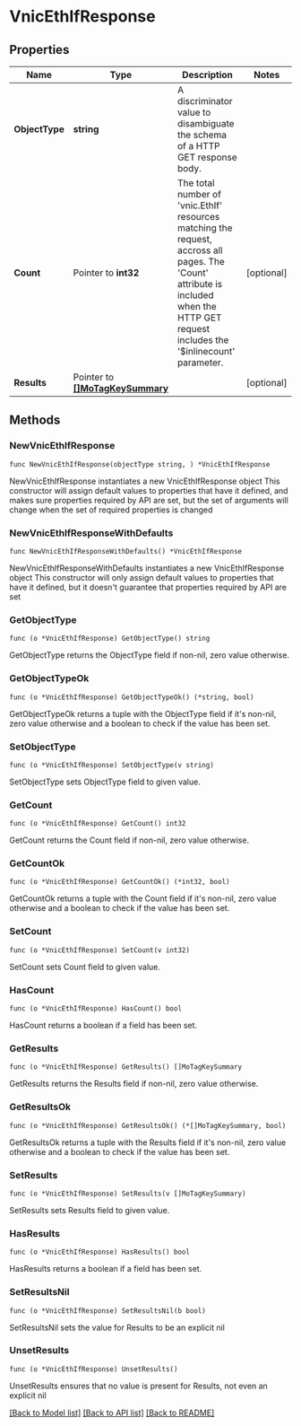 # VnicEthIfResponse

## Properties

Name | Type | Description | Notes
------------ | ------------- | ------------- | -------------
**ObjectType** | **string** | A discriminator value to disambiguate the schema of a HTTP GET response body. | 
**Count** | Pointer to **int32** | The total number of &#39;vnic.EthIf&#39; resources matching the request, accross all pages. The &#39;Count&#39; attribute is included when the HTTP GET request includes the &#39;$inlinecount&#39; parameter. | [optional] 
**Results** | Pointer to [**[]MoTagKeySummary**](mo.TagKeySummary.md) |  | [optional] 

## Methods

### NewVnicEthIfResponse

`func NewVnicEthIfResponse(objectType string, ) *VnicEthIfResponse`

NewVnicEthIfResponse instantiates a new VnicEthIfResponse object
This constructor will assign default values to properties that have it defined,
and makes sure properties required by API are set, but the set of arguments
will change when the set of required properties is changed

### NewVnicEthIfResponseWithDefaults

`func NewVnicEthIfResponseWithDefaults() *VnicEthIfResponse`

NewVnicEthIfResponseWithDefaults instantiates a new VnicEthIfResponse object
This constructor will only assign default values to properties that have it defined,
but it doesn't guarantee that properties required by API are set

### GetObjectType

`func (o *VnicEthIfResponse) GetObjectType() string`

GetObjectType returns the ObjectType field if non-nil, zero value otherwise.

### GetObjectTypeOk

`func (o *VnicEthIfResponse) GetObjectTypeOk() (*string, bool)`

GetObjectTypeOk returns a tuple with the ObjectType field if it's non-nil, zero value otherwise
and a boolean to check if the value has been set.

### SetObjectType

`func (o *VnicEthIfResponse) SetObjectType(v string)`

SetObjectType sets ObjectType field to given value.


### GetCount

`func (o *VnicEthIfResponse) GetCount() int32`

GetCount returns the Count field if non-nil, zero value otherwise.

### GetCountOk

`func (o *VnicEthIfResponse) GetCountOk() (*int32, bool)`

GetCountOk returns a tuple with the Count field if it's non-nil, zero value otherwise
and a boolean to check if the value has been set.

### SetCount

`func (o *VnicEthIfResponse) SetCount(v int32)`

SetCount sets Count field to given value.

### HasCount

`func (o *VnicEthIfResponse) HasCount() bool`

HasCount returns a boolean if a field has been set.

### GetResults

`func (o *VnicEthIfResponse) GetResults() []MoTagKeySummary`

GetResults returns the Results field if non-nil, zero value otherwise.

### GetResultsOk

`func (o *VnicEthIfResponse) GetResultsOk() (*[]MoTagKeySummary, bool)`

GetResultsOk returns a tuple with the Results field if it's non-nil, zero value otherwise
and a boolean to check if the value has been set.

### SetResults

`func (o *VnicEthIfResponse) SetResults(v []MoTagKeySummary)`

SetResults sets Results field to given value.

### HasResults

`func (o *VnicEthIfResponse) HasResults() bool`

HasResults returns a boolean if a field has been set.

### SetResultsNil

`func (o *VnicEthIfResponse) SetResultsNil(b bool)`

 SetResultsNil sets the value for Results to be an explicit nil

### UnsetResults
`func (o *VnicEthIfResponse) UnsetResults()`

UnsetResults ensures that no value is present for Results, not even an explicit nil

[[Back to Model list]](../README.md#documentation-for-models) [[Back to API list]](../README.md#documentation-for-api-endpoints) [[Back to README]](../README.md)


